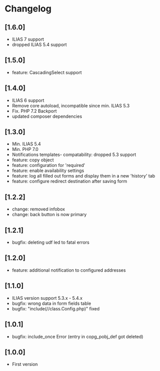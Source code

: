 # Changelog

## [1.6.0]
- ILIAS 7 support
- dropped ILIAS 5.4 support

## [1.5.0]
- feature: CascadingSelect support

## [1.4.0]
- ILIAS 6 support
- Remove core autoload, incompatible since min. ILIAS 5.3
- Fix. PHP 7.2 Backport
- updated composer dependencies

## [1.3.0]
- Min. ILIAS 5.4
- Min. PHP 7.0
- Notifications templates- compatability: dropped 5.3 support
- feature: copy object
- feature: configuration for 'required'
- feature: enable availability settings
- feature: log all filled out forms and display them in a new 'history' tab
- feature: configure redirect destination after saving form

## [1.2.2]
- change: removed infobox
- change: back button is now primary

## [1.2.1]
- bugfix: deleting udf led to fatal errors

## [1.2.0]
- feature: additional notification to configured addresses

## [1.1.0]
- ILIAS version support 5.3.x - 5.4.x
- bugfix: wrong data in form fields table
- bugfix: "include(//class.Config.php)" fixed

## [1.0.1]
- bugfix: include_once Error (entry in copg_pobj_def got deleted)

## [1.0.0]
- First version
